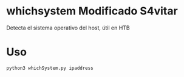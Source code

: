# whichsystem Modificado S4vitar 
Detecta el sistema operativo del host, útil en HTB

# Uso
`python3 whichSystem.py ipaddress`

